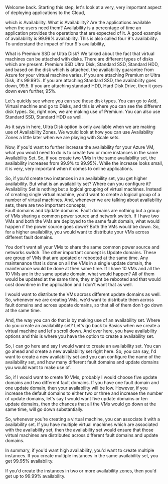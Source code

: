 Welcome back.
Starting this step, let's look at a very, very important aspect of deploying applications to the Cloud,

which is Availability.
What is Availability? Are the applications available when the users need them?
Availability is a percentage of time an application provides the operations that are expected of it.
A good example of availability is 99.99% availability.
This is also called four 9's availability. To understand the impact of four 9's availability,

What is Premium SSD or Ultra Disk?
We talked about the fact that virtual machines can be attached with disks.
There are different types of disks which are present.
Premium SSD Ultra Disk, Standard SSD, Standard HDD, and based on the disk which is attached, the availability guarantee from Azure for your virtual machine varies. If you are attaching Premium or Ultra Disk, it's 99.99%.
If you are attaching Standard SSD, the availability goes down, 99.5.
If you are attaching standard HDD, Hard Disk Drive,
then it goes down even further, 95%.

Let's quickly see where you can see these disk types. You can go to Add, Virtual machine
and go to Disks, and this is where you can see the different disk types.
So, right now, we are making use of Premium. You can also use Standard SSD, Standard HDD as well.

As it says in here, Ultra Disk option is only available when we are making use of Availability Zones.
We would look at how you can use Availability Zones a little later when we are playing with Scale sets.

Now, if you'd want to further increase the availability for your Azure VM, what you would need to
do is to create two or more instances in the same Availability Set.
So, if you create two VMs in the same availability set, the availability increases from
99.9% to 99.95%. While the increase looks small, it is very, very important when it comes to online applications.

So, if you'd create two instances in an availability set, you get higher availability.
But what is an availability set?
Where can you configure it?
Availability Set is nothing but a logical grouping of virtual machines.
Instead of creating single virtual machine, you'd want to create a logical group of a number of virtual
machines.
And, whenever we are talking about availability sets, there are two important concepts;\
Fault domains and Update domains.
Fault domains are nothing but a group of VMs sharing a common power source and network
switch. If I have two VMs and both the VMs are deployed to the same fault domain,
what would happen if the power source goes down?
Both the VMs would be down. So, for a higher availability, you would want to distribute your VMs across different fault domains.

You don't want all your VMs to share the same common power source and networks switch. The other important concept is Update domains. These are group of VMs that are updated or rebooted at the same time.
Any maintenance that is done on all the VMs in a single update domain, the maintenance would be done at then same time.
If I have 10 VMs and all the 10 VMs are in the same update domain, what would happen?
All of them would be updated at the same time, they might be rebooted and that would cost downtime in
the application and I don't want that as well.

I would want to distribute the VMs across different update domains as well.
So, whenever we are creating VMs, we'd want to distribute them across fault domains and across update domains, so that all of them don't go down at the same time.

And, the way you can do that is by making use of an availability set. Where do you create an availability
set?
Let's go back to Basics when we create a virtual machine and let's scroll down.
And over here, you have availability options and this is where you have the option to create a availability set.

So, I can go here and say I would want to create an availability set.
You can go ahead and create a new availability set right here.
So, you can say, I'd want to create a new availability set and you can configure the name of the availability set, and how many different fault domains and update domains you would want to make use of.

So, if I would want to create 10 VMs, probably I would choose five update domains and two different fault domains.
If you have one fault domain and one update domain, then your availability will be low.
However, if you increase the default domains to either two or three and increase the number of update domains, let's say I would want five update domains or ten update domains, then the chances that all the VMs would go down at the same time, will go down substantially.

So, whenever you're creating a virtual machine, you can associate it with a availability set. If you have
multiple virtual machines which are associated with the availability set, then the availability set
would ensure that those virtual machines are distributed across different fault domains and update domains.

In summary,
if you'd want high availability, you'd want to create multiple instances.
If you create multiple instances in the same availability set, you get 99.95%
availability.

If you'd create the instances in two or more availability zones, then you'd get up to
99.99% availability.
